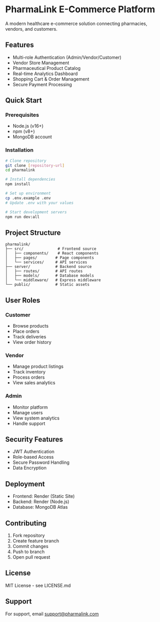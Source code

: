 # PharmaLink E-Commerce Platform

A modern healthcare e-commerce solution connecting pharmacies, vendors, and customers.

## Features

- Multi-role Authentication (Admin/Vendor/Customer)
- Vendor Store Management
- Pharmaceutical Product Catalog
- Real-time Analytics Dashboard
- Shopping Cart & Order Management
- Secure Payment Processing

## Quick Start

### Prerequisites
- Node.js (v16+)
- npm (v8+)
- MongoDB account

### Installation
```bash
# Clone repository
git clone [repository-url]
cd pharmalink

# Install dependencies
npm install

# Set up environment
cp .env.example .env
# Update .env with your values

# Start development servers
npm run dev:all
```

## Project Structure

```
pharmalink/
├── src/               # Frontend source
│   ├── components/    # React components
│   ├── pages/        # Page components
│   └── services/     # API services
├── server/           # Backend source
│   ├── routes/       # API routes
│   ├── models/       # Database models
│   └── middleware/   # Express middleware
└── public/           # Static assets
```

## User Roles

### Customer
- Browse products
- Place orders
- Track deliveries
- View order history

### Vendor
- Manage product listings
- Track inventory
- Process orders
- View sales analytics

### Admin
- Monitor platform
- Manage users
- View system analytics
- Handle support

## Security Features

- JWT Authentication
- Role-based Access
- Secure Password Handling
- Data Encryption

## Deployment

- Frontend: Render (Static Site)
- Backend: Render (Node.js)
- Database: MongoDB Atlas

## Contributing

1. Fork repository
2. Create feature branch
3. Commit changes
4. Push to branch
5. Open pull request

## License

MIT License - see LICENSE.md

## Support

For support, email support@pharmalink.com
